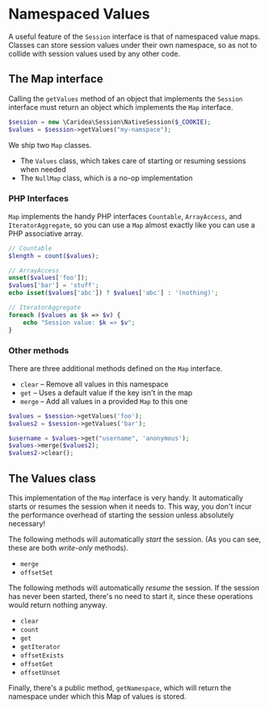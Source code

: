 # Namespaced Values

A useful feature of the `Session` interface is that of namespaced value maps. Classes can store session values under their own namespace, so as not to collide with session values used by any other code.

## The Map interface

Calling the `getValues` method of an object that implements the `Session` interface must return an object which implements the `Map` interface.

```php
$session = new \Caridea\Session\NativeSession($_COOKIE);
$values = $session->getValues("my-namspace");
```

We ship two `Map` classes.

* The `Values` class, which takes care of starting or resuming sessions when needed
* The `NullMap` class, which is a no-op implementation

### PHP Interfaces

`Map` implements the handy PHP interfaces `Countable`, `ArrayAccess`, and `IteratorAggregate`, so you can use a `Map` almost exactly like you can use a PHP associative array.

```php
// Countable
$length = count($values);

// ArrayAccess
unset($values['foo']);
$values['bar'] = 'stuff';
echo isset($values['abc']) ? $values['abc'] : '(nothing)';

// IteratorAggregate
foreach ($values as $k => $v) {
    echo "Session value: $k => $v";
}
```

### Other methods

There are three additional methods defined on the `Map` interface.

* `clear` – Remove all values in this namespace
* `get` – Uses a default value if the key isn't in the map
* `merge` – Add all values in a provided `Map` to this one

```php
$values = $session->getValues('foo');
$values2 = $session->getValues('bar');

$username = $values->get("username", 'anonymous');
$values->merge($values2);
$values2->clear();
```

## The Values class

This implementation of the `Map` interface is very handy. It automatically starts or resumes the session when it needs to. This way, you don't incur the performance overhead of starting the session unless absolutely necessary!

The following methods will automatically *start* the session. (As you can see, these are both *write-only* methods).

* `merge`
* `offsetSet`

The following methods will automatically *resume* the session. If the session has never been started, there's no need to start it, since these operations would return nothing anyway.

* `clear`
* `count`
* `get`
* `getIterator`
* `offsetExists`
* `offsetGet`
* `offsetUnset`

Finally, there's a public method, `getNamespace`, which will return the namespace under which this Map of values is stored.
